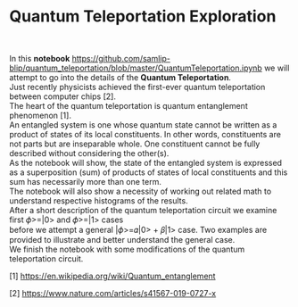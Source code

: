 Quantum Teleportation Exploration
=================================

 

In this **notebook**
<https://github.com/samlip-blip/quantum_teleportation/blob/master/QuantumTeleportation.ipynb>
we will attempt to go into the details of the **Quantum Teleportation**.  
Just recently physicists achieved the first-ever quantum teleportation between
computer chips [2].  
The heart of the quantum teleportation is quantum entanglement phenomenon [1].  
An entangled system is one whose quantum state cannot be written as a product of
states of its local constituents. In other words, constituents are not parts but
are inseparable whole. One constituent cannot be fully described without
considering the other(s).  
As the notebook will show, the state of the entangled system is expressed as a
superposition (sum) of products of states of local constituents and this sum has
necessarily more than one term.  
The notebook will also show a necessity of working out related math to
understand respective histograms of the results.  
After a short description of the quantum teleportation circuit we examine first
𝜙\>=\|0\> and 𝜙\>=\|1\> cases  
before we attempt a general \|𝜙\>=𝛼\|0\> + 𝛽\|1\> case. Two examples are
provided to illustrate and better understand the general case.  
We finish the notebook with some modifications of the quantum teleportation
circuit.

[1] <https://en.wikipedia.org/wiki/Quantum_entanglement> 

[2] <https://www.nature.com/articles/s41567-019-0727-x>

 
